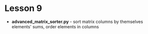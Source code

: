 # Lesson 9
+ __advanced_matrix_sorter.py__ - sort matrix columns by themselves elements' sums, order elements in columns